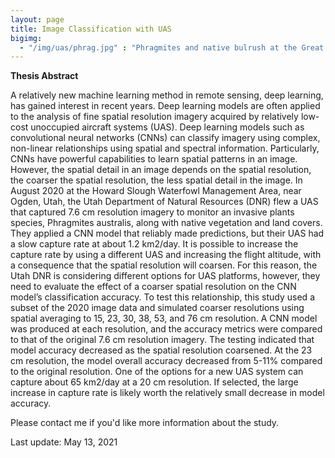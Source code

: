 ```yaml
---
layout: page
title: Image Classification with UAS
bigimg:
  - "/img/uas/phrag.jpg" : "Phragmites and native bulrush at the Great Salt Lake (2019)"
---
```


**Thesis Abstract**

A relatively new machine learning method in remote sensing, deep learning, has gained interest in recent years. Deep learning models are often applied to the analysis of fine spatial resolution imagery acquired by relatively low-cost unoccupied aircraft systems (UAS). Deep learning models such as convolutional neural networks (CNNs) can classify imagery using complex, non-linear relationships using spatial and spectral information. Particularly, CNNs have powerful capabilities to learn spatial patterns in an image. However, the spatial detail in an image depends on the spatial resolution, the coarser the spatial resolution, the less spatial detail in the image. In August 2020 at the Howard Slough Waterfowl Management Area, near Ogden, Utah, the Utah Department of Natural Resources (DNR) flew a UAS that captured 7.6 cm resolution imagery to monitor an invasive plants species, Phragmites australis, along with native vegetation and land covers. They applied a CNN model that reliably made predictions, but their UAS had a slow capture rate at about 1.2 km2/day. It is possible to increase the capture rate by using a different UAS and increasing the flight altitude, with a consequence that the spatial resolution will coarsen. For this reason, the Utah DNR is considering different options for UAS platforms, however, they need to evaluate the effect of a coarser spatial resolution on the CNN model’s classification accuracy. To test this relationship, this study used a subset of the 2020 image data and simulated coarser resolutions using spatial averaging to 15, 23, 30, 38, 53, and 76 cm resolution. A CNN model was produced at each resolution, and the accuracy metrics were compared to that of the original 7.6 cm resolution imagery. The testing indicated that model accuracy decreased as the spatial resolution coarsened. At the 23 cm resolution, the model overall accuracy decreased from 5-11% compared to the original resolution. One of the options for a new UAS system can capture about 65 km2/day at a 20 cm resolution. If selected, the large increase in capture rate is likely worth the relatively small decrease in model accuracy.

Please contact me if you'd like more information about the study.

Last update: May 13, 2021
